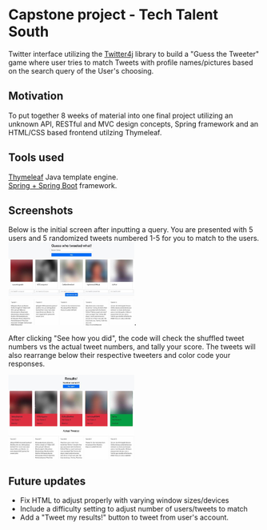 # Capstone project - Tech Talent South
Twitter interface utilizing the [Twitter4j](http://twitter4j.org/en/index.html) library to build a  "Guess the Tweeter" game where user tries to match Tweets with profile names/pictures based on the search query of the User's choosing.   


## Motivation
To put together 8 weeks of material into one final project utilizing an unknown API, RESTful and MVC design concepts, Spring framework and an HTML/CSS based frontend utilzing Thymeleaf. 


## Tools used
[Thymeleaf](https://www.thymeleaf.org/) Java template engine.  
[Spring + Spring Boot](https://spring.io/projects/spring-boot) framework.

## Screenshots
Below is the initial screen after inputting a query. You are presented with 5 users and 5 randomized tweets numbered 1-5 for you to match to the users.   
<img src="https://github.com/WGlaser/TTSTwitterCapstone/blob/master/Readme1.jpg" width=50% height=50%>. 

After clicking "See how you did", the code will check the shuffled tweet numbers vs the actual tweet numbers, and tally your score. The tweets will also rearrange below their respective tweeters and color code your responses.  

<img src="https://github.com/WGlaser/TTSTwitterCapstone/blob/master/Readme2.jpg" width=50% height=50%>

## Future updates
- Fix HTML to adjust properly with varying window sizes/devices
- Include a difficulty setting to adjust number of users/tweets to match
- Add a "Tweet my results!" button to tweet from user's account.


